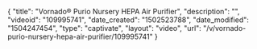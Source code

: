 {
    "title": "Vornado&reg; Purio Nursery HEPA Air Purifier",
    "description": "",
    "videoid": "109995741",
    "date_created": "1502523788",
    "date_modified": "1504247454",
    "type": "captivate",
    "layout": "video",
    "url": "\/v\/vornado-purio-nursery-hepa-air-purifier\/109995741"
}